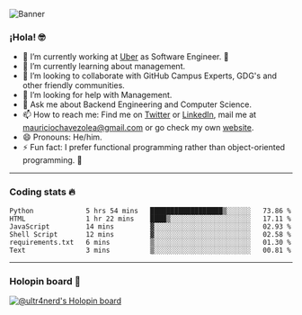 ![Banner](banner.gif)

### ¡Hola! 🤓

- 🔭 I’m currently working at [Uber](https://uber.com) as Software Engineer. 🚗
- 🌱 I’m currently learning about management.
- 👯 I’m looking to collaborate with GitHub Campus Experts, GDG's and other friendly communities.
- 🤔 I’m looking for help with Management.
- 💬 Ask me about Backend Engineering and Computer Science.
- 📫 How to reach me: Find me on [Twitter](https://twitter.com/ultr4nerd) or [LinkedIn](https://www.linkedin.com/in/ultr4nerd), mail me at [mauriciochavezolea@gmail.com](mailto:mauriciochavezolea@gmail.com) or go check my own [website](https://mauriciochavez.dev).
- 😄 Pronouns: He/him. 
- ⚡ Fun fact: I prefer functional programming rather than object-oriented programming. 🤭
---

### Coding stats 🔥

<!--START_SECTION:waka-->

```text
Python             5 hrs 54 mins   ██████████████████▒░░░░░░   73.86 %
HTML               1 hr 22 mins    ████▒░░░░░░░░░░░░░░░░░░░░   17.11 %
JavaScript         14 mins         ▓░░░░░░░░░░░░░░░░░░░░░░░░   02.93 %
Shell Script       12 mins         ▓░░░░░░░░░░░░░░░░░░░░░░░░   02.58 %
requirements.txt   6 mins          ▒░░░░░░░░░░░░░░░░░░░░░░░░   01.30 %
Text               3 mins          ▒░░░░░░░░░░░░░░░░░░░░░░░░   00.81 %
```

<!--END_SECTION:waka-->

---

### Holopin board 🦖

[![@ultr4nerd's Holopin board](https://holopin.me/ultr4nerd)](https://holopin.io/@ultr4nerd)
